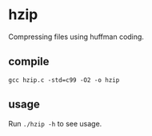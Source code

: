 # hzip
Compressing files using huffman coding.

## compile
`gcc hzip.c -std=c99 -O2 -o hzip`

## usage
Run `./hzip -h` to see usage.
